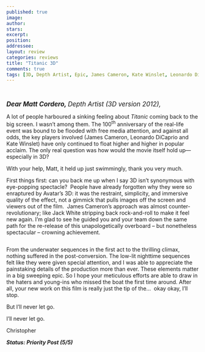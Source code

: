 ```yaml
---
published: true
image:
author: 
stars: 
excerpt: 
position: 
addressee: 
layout: review
categories: reviews
title: "Titanic 3D"
comments: true
tags: [3D, Depth Artist, Epic, James Cameron, Kate Winslet, Leonardo Di Capprio, Letters, Matt Cordero, netflix.ca, romance, Titanic]
---
```

<div><p><br /><span class="full-image-block ssNonEditable"><span><img src="http://static.squarespace.com/static/5005f6bcc4aa41161b33e89e/5329cf1fe4b07c068ebf74de/5329cf1fe4b07c068ebf752e/1369150917089/titanic3d.jpg" alt="" /></span></span></p>
<p><span style="font-size:120%;"><em><strong>Dear Matt Cordero, </strong>Depth Artist (3D version 2012),</em></span></p>
<p>A lot of people harboured a sinking feeling about <em>Titanic</em> coming back to the big screen. I wasn&rsquo;t among them. The 100<sup>th</sup> anniversary of the real-life event was bound to be flooded with free media attention, and against all odds, the key players involved (James Cameron, Leonardo DiCaprio and Kate Winslet) have only continued to float higher and higher in popular acclaim. The only real question was how would the movie itself hold up&mdash;especially in 3D?</p>
<p>With your help, Matt, it held up just swimmingly, thank you very much.</p>
<p>First things first: can you back me up when I say 3D isn&rsquo;t synonymous with eye-popping spectacle?&nbsp; People have already forgotten why they were so enraptured by Avatar&rsquo;s 3D: it was the restraint, simplicity, and immersive quality of the effect, not a gimmick that pulls images off the screen and viewers out of the film.&nbsp; James Cameron&rsquo;s approach was almost counter-revolutionary; like Jack White stripping back rock-and-roll to make it feel new again. I&rsquo;m glad to see he guided you and your team down the same path for the re-release of this unapologetically overboard &ndash; but nonetheless spectacular &ndash; crowning achievement.&nbsp;</p>
<p><span class="full-image-block ssNonEditable"><span><img src="http://static.squarespace.com/static/5005f6bcc4aa41161b33e89e/5329cf1fe4b07c068ebf74de/5329cf20e4b07c068ebf7d59/1336797632523/titanic-2.jpg" alt="" /></span></span></p>
<p>From the underwater sequences in the first act to the thrilling climax, nothing suffered in the post-conversion. The low-lit nighttime sequences felt like they were given special attention, and I was able to appreciate the painstaking details of the production more than ever. These elements matter in a big sweeping epic. So I hope your meticulous efforts are able to draw in the haters and young-ins who missed the boat the first time around. After all, your new work on this film is really just the tip of the&hellip;&nbsp; okay okay, I&rsquo;ll stop.</p>
<p>But I&rsquo;ll never let go.</p>
<p>I&rsquo;ll never let go.</p>
<p>Christopher</p>
<p><em><strong>Status: Priority Post (5/5)</strong></em></p>
<p><em><strong><br /></strong></em></p></div>
